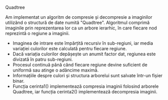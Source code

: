 
Quadtree

Am implementat un algoritm de compresie și decompresie a imaginilor utilizând o structură de date numită "Quadtree". Algoritmul comprimă imaginile prin reprezentarea lor ca un arbore ierarhic, în care fiecare nod reprezintă o regiune a imaginii.

  - Imaginea de intrare este împărțită recursiv în sub-regiuni, iar media variației culorilor este calculată pentru fiecare regiune.
  - Dacă variația culorilor depășește un anumit factor dat, regiunea este divizată în patru sub-regiuni.
  - Procesul continuă până când fiecare regiune devine suficient de uniformă sau atinge o adâncime maximă.
  - Informațiile despre culori și structura arborelui sunt salvate într-un fișier binar.
  - Funcția cerinta1() implementează compresia imaginii folosind arborele Quadtree, iar funcția cerinta2() implementează decompresia imaginii.
